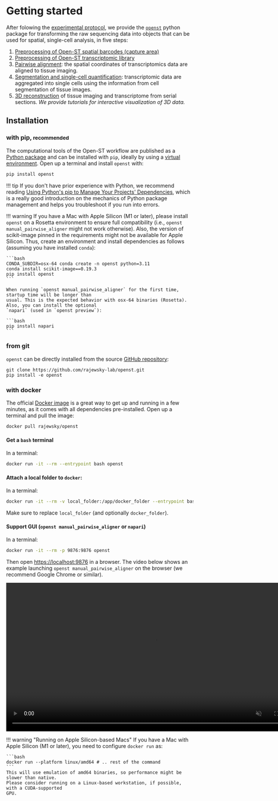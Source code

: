 # Getting started

After folowing the [experimental protocol](../experimental/getting_started.md), we provide the [`openst`](https://pypi.org/project/openst/)
python package for transforming the raw sequencing data into objects that can be used for spatial, single-cell
analysis, in five steps:

1. [Preprocessing of Open-ST spatial barcodes (capture area)](preprocessing_capture_area.md)
2. [Preprocessing of Open-ST transcriptomic library](preprocessing_openst_library.md)
3. [Pairwise alignment](pairwise_alignment.md): the spatial coordinates of transcriptomics data are aligned
    to tissue imaging.
4. [Segmentation and single-cell quantification](generate_expression_matrix.md): transcriptomic data
    are aggregated into single cells using the information from cell segmentation of tissue images.
5. [3D reconstruction](threed_reconstruction.md) of tissue imaging and transcriptome from serial sections.
   *We provide tutorials for interactive visualization of 3D data.*

## Installation

### with pip, <small>recommended</small>

The computational tools of the Open-ST workflow are published as a [Python package]
and can be installed with `pip`, ideally by using a [virtual environment].
Open up a terminal and install `openst` with:

``` sh
pip install openst
```

!!! tip
    If you don't have prior experience with Python, we recommend reading
    [Using Python's pip to Manage Your Projects' Dependencies], which is a really
    good introduction on the mechanics of Python package management and helps you
    troubleshoot if you run into errors.

  [Python package]: https://pypi.org/project/openst/
  [virtual environment]: https://realpython.com/what-is-pip/#using-pip-in-a-python-virtual-environment
  [Markdown]: https://python-markdown.github.io/
  [Pygments]: https://pygments.org/
  [Python Markdown Extensions]: https://facelessuser.github.io/pymdown-extensions/
  [Using Python's pip to Manage Your Projects' Dependencies]: https://realpython.com/what-is-pip/

!!! warning
    If you have a Mac with Apple Silicon (M1 or later), please install `openst` on a Rosetta environment 
    to ensure full compatibility (i.e., `openst manual_pairwise_aligner` might not work otherwise). 
    Also, the version of scikit-image pinned in the requirements might not be available for Apple Silicon. 
    Thus, create an environment and install dependencies as follows (assuming you have installed `conda`):

    ```bash
    CONDA_SUBDIR=osx-64 conda create -n openst python=3.11
    conda install scikit-image==0.19.3
    pip install openst
    ```
    
    When running `openst manual_pairwise_aligner` for the first time, startup time will be longer than
    usual. This is the expected behavior with osx-64 binaries (Rosetta). Also, you can install the optional
    `napari` (used in `openst preview`):

    ```bash
    pip install napari
    ```

### from git

`openst` can be directly installed from the source [GitHub repository]:
```
git clone https://github.com/rajewsky-lab/openst.git
pip install -e openst
```

  [GitHub repository]: https://github.com/rajewsky-lab/openst

### with docker

The official [Docker image] is a great way to get up and running in a few
minutes, as it comes with all dependencies pre-installed. Open up a terminal
and pull the image:

``` sh
docker pull rajewsky/openst
```

#### Get a `bash` terminal
In a terminal:
```sh
docker run -it --rm --entrypoint bash openst
```

#### Attach a local folder to `docker`:
In a terminal:
```bash
docker run -it --rm -v local_folder:/app/docker_folder --entrypoint bash openst
```

Make sure to replace `local_folder` (and optionally `docker_folder`).


#### Support GUI (`openst manual_pairwise_aligner` or `napari`)
In a terminal:
```bash
docker run -it --rm -p 9876:9876 openst
```

Then open [https://localhost:9876](https://localhost:9876) in a browser.
The video below shows an example launching `openst manual_pairwise_aligner` on
the browser (we recommend Google Chrome or similar).

<video loop autoplay muted playsinline width="800">
<source src='../../static/video/openst_docker_gui.webm' type="video/webm">
</video>

!!! warning "Running on Apple Silicon-based Macs"
    If you have a Mac with Apple Silicon (M1 or later), you need to configure `docker run` as:

    ```bash
    docker run --platform linux/amd64 # .. rest of the command
    ```
    This will use emulation of amd64 binaries, so performance might be slower than native.
    Please consider running on a Linux-based workstation, if possible, with a CUDA-supported
    GPU.

[Docker image]: https://hub.docker.com/r/rajewsky/openst/